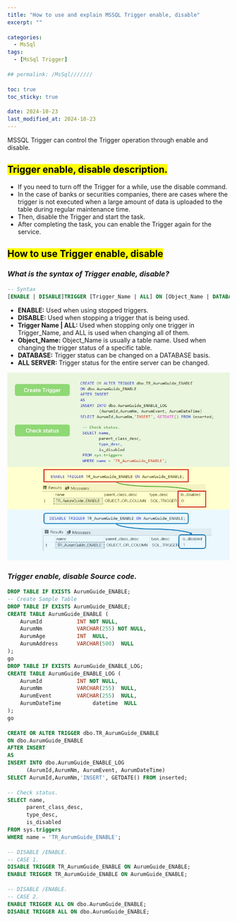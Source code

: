 ```yaml
---
title: "How to use and explain MSSQL Trigger enable, disable"
excerpt: ""

categories:
  - MsSql
tags:
  - [MsSql Trigger]

## permalink: /MsSql///////

toc: true
toc_sticky: true
 
date: 2024-10-23
last_modified_at: 2024-10-23
---
```


MSSQL Trigger can control the Trigger operation through enable and disable.

## <mark>Trigger enable, disable description.</mark>

- If you need to turn off the Trigger for a while, use the disable command.
- In the case of banks or securities companies, there are cases where the trigger is not executed when a large amount of data is uploaded to the table during regular maintenance time.
- Then, disable the Trigger and start the task.
- After completing the task, you can enable the Trigger again for the service.

## <mark>How to use Trigger enable, disable</mark>

### ***What is the syntax of Trigger enable, disable?***

```sql
-- Syntax
[ENABLE | DISABLE]TRIGGER [Trigger_Name | ALL] ON [Object_Name | DATABASE | ALL SERVER]
```

- **ENABLE:** Used when using stopped triggers.
- **DISABLE:** Used when stopping a trigger that is being used.
- **Trigger Name | ALL:** Used when stopping only one trigger in Trigger_Name, and ALL is used when changing all of them.
- **Object_Name:** Object_Name is usually a table name. Used when changing the trigger status of a specific table.
- **DATABASE:** Trigger status can be changed on a DATABASE basis.
- **ALL SERVER:** Trigger status for the entire server can be changed.

![This is a description of trigger enable and disable.](/assets/images/postsImages/MsSql/1067_Trigger_enable_disable/1.jpg)

### ***Trigger enable, disable Source code.***

```sql
DROP TABLE IF EXISTS AurumGuide_ENABLE;
-- Create Sample Table 
DROP TABLE IF EXISTS AurumGuide_ENABLE; 
CREATE TABLE AurumGuide_ENABLE (
    AurumId           INT NOT NULL,
    AurumNm           VARCHAR(255) NOT NULL,
    AurumAge          INT  NULL,
    AurumAddress      VARCHAR(500)  NULL
);
go
DROP TABLE IF EXISTS AurumGuide_ENABLE_LOG; 
CREATE TABLE AurumGuide_ENABLE_LOG (
    AurumId           INT NOT NULL,
    AurumNm           VARCHAR(255)  NULL,
    AurumEvent        VARCHAR(255)  NULL,
    AurumDateTime          datetime  NULL     
);
go 
 
CREATE OR ALTER TRIGGER dbo.TR_AurumGuide_ENABLE
ON dbo.AurumGuide_ENABLE
AFTER INSERT
AS
INSERT INTO dbo.AurumGuide_ENABLE_LOG
      (AurumId,AurumNm, AurumEvent, AurumDateTime)
SELECT AurumId,AurumNm,'INSERT', GETDATE() FROM inserted;

-- Check status.
SELECT name,
      parent_class_desc,
      type_desc,
      is_disabled
FROM sys.triggers
WHERE name = 'TR_AurumGuide_ENABLE';

-- DISABLE /ENABLE.
-- CASE 1.
DISABLE TRIGGER TR_AurumGuide_ENABLE ON AurumGuide_ENABLE;
ENABLE TRIGGER TR_AurumGuide_ENABLE ON AurumGuide_ENABLE;

-- DISABLE /ENABLE.
-- CASE 2.
ENABLE TRIGGER ALL ON dbo.AurumGuide_ENABLE;
DISABLE TRIGGER ALL ON dbo.AurumGuide_ENABLE;
```
